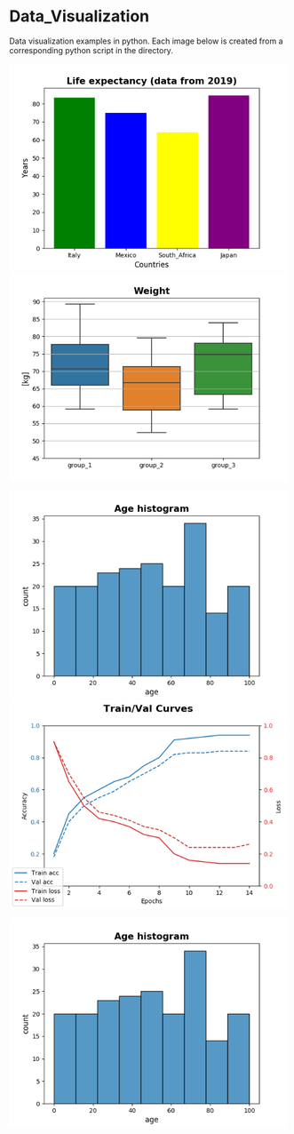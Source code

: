 # Data_Visualization
Data visualization examples in python. Each image below is created from a corresponding python script in the directory.


<p float="left">
  <img src="https://github.com/tommydino93/Data_Visualization/blob/master/images/colored_barplots.png" width="500" />
  <img src="https://github.com/tommydino93/Data_Visualization/blob/master/images/seaborn_boxplots.png" width="500" /> 
</p>

<p float="left">
  <img src="https://github.com/tommydino93/Data_Visualization/blob/master/images/seaborn_hist.png" width="500" />
  <img src="https://github.com/tommydino93/Data_Visualization/blob/master/images/training_validation_curves.png" width="500" /> 
</p>

<p float="left">
  <img src="https://github.com/tommydino93/Data_Visualization/blob/master/images/seaborn_hist.png" width="500" />
  <img src="" width="500" /> 
</p>
